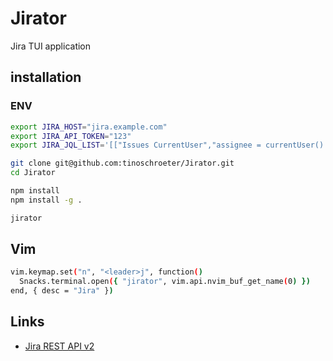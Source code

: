 # Jirator

Jira TUI application

## installation

### ENV

```bash
export JIRA_HOST="jira.example.com"
export JIRA_API_TOKEN="123"
export JIRA_JQL_LIST='[["Issues CurrentUser","assignee = currentUser() AND resolution = Unresolved ORDER BY updated DESC"]]'
```

```bash
git clone git@github.com:tinoschroeter/Jirator.git
cd Jirator

npm install
npm install -g .

jirator
```

## Vim

```bash
vim.keymap.set("n", "<leader>j", function()
  Snacks.terminal.open({ "jirator", vim.api.nvim_buf_get_name(0) })
end, { desc = "Jira" })
```

## Links

- [Jira REST API v2](https://developer.atlassian.com/cloud/jira/platform/rest/v2/intro/#about)
